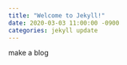 ```yaml
---
title: "Welcome to Jekyll!"
date: 2020-03-03 11:00:00 -0900
categories: jekyll update
---
```

make a blog

